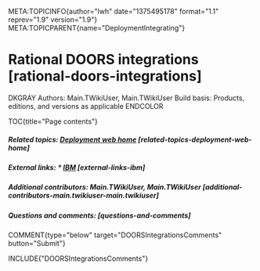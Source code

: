 META:TOPICINFO{author="lwh" date="1375495178" format="1.1" reprev="1.9"
version="1.9"} META:TOPICPARENT{name="DeploymentIntegrating"}

# Rational DOORS integrations [rational-doors-integrations]

DKGRAY Authors: Main.TWikiUser, Main.TWikiUser Build basis: Products,
editions, and versions as applicable ENDCOLOR

TOC{title="Page contents"}

##### Related topics: [Deployment web home](DeploymentWebHome) [related-topics-deployment-web-home]

##### External links: \* [IBM](https://www.ibm.com) [external-links-ibm]

##### Additional contributors: Main.TWikiUser, Main.TWikiUser [additional-contributors-main.twikiuser-main.twikiuser]

##### Questions and comments: [questions-and-comments]

COMMENT{type="below" target="DOORSIntegrationsComments" button="Submit"}

INCLUDE{"DOORSIntegrationsComments"}
